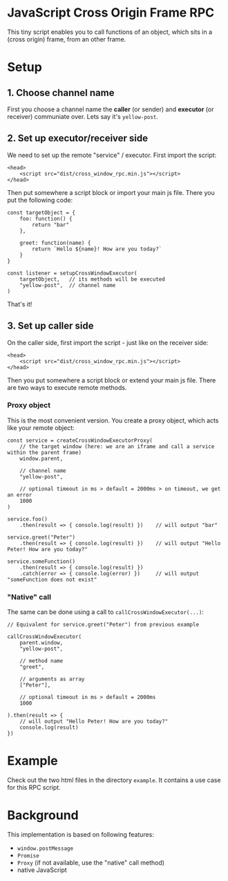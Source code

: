 # JavaScript Cross Origin Frame RPC

This tiny script enables you to call functions of an object, which sits in a (cross origin) frame, from an other frame.


# Setup

## 1. Choose channel name

First you choose a channel name the __caller__ (or sender) and __executor__ (or receiver) communiate over. Lets say it's `yellow-post`.


## 2. Set up executor/receiver side

We need to set up the remote "service" / executor. First import the script:

```
<head>
    <script src="dist/cross_window_rpc.min.js"></script>
</head>
```

Then put somewhere a script block or import your main js file. There you put the following code:

```
const targetObject = {
    foo: function() {
        return "bar"
    },

    greet: function(name) {
        return `Hello ${name}! How are you today?`
    }
}

const listener = setupCrossWindowExecutor(
    targetObject,   // its methods will be executed
    "yellow-post",  // channel name
)
```

That's it!


## 3. Set up caller side

On the caller side, first import the script - just like on the receiver side:

```
<head>
    <script src="dist/cross_window_rpc.min.js"></script>
</head>
```

Then you put somewhere a script block or extend your main js file. There are two ways to execute remote methods.

### Proxy object

This is the most convenient version. You create a proxy object, which acts like your remote object:

```
const service = createCrossWindowExecutorProxy(
    // the target window (here: we are an iframe and call a service within the parent frame)
    window.parent,   

    // channel name
    "yellow-post",   

    // optional timeout in ms > default = 2000ms > on timeout, we get an error
    1000             
)

service.foo()
    .then(result => { console.log(result) })    // will output "bar"

service.greet("Peter")
    .then(result => { console.log(result) })    // will output "Hello Peter! How are you today?"

service.someFunction()
    .then(result => { console.log(result) })
    .catch(error => { console.log(error) })     // will output "someFunction does not exist"
```

### "Native" call

The same can be done using a call to `callCrossWindowExecutor(...)`:

```
// Equivalent for service.greet("Peter") from previous example

callCrossWindowExecutor(
    parent.window,
    "yellow-post",

    // method name
    "greet",

    // arguments as array
    ["Peter"],

    // optional timeout in ms > default = 2000ms
    1000

).then(result => {
    // will output "Hello Peter! How are you today?"
    console.log(result)    
})    
```

# Example

Check out the two html files in the directory `example`. It contains a use case for this RPC script.

# Background

This implementation is based on following features:

- `window.postMessage`
- `Promise`
- `Proxy` (if not available, use the "native" call method)
- native JavaScript
